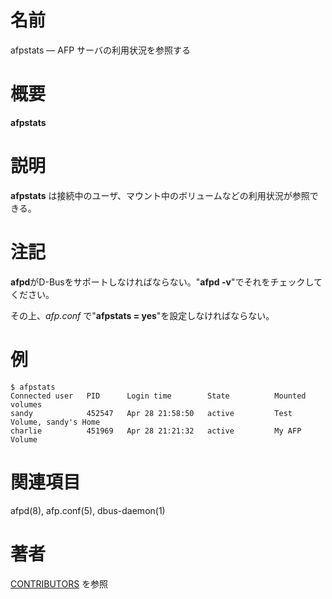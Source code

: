# 名前

afpstats — AFP サーバの利用状況を参照する

# 概要

**afpstats**

# 説明

**afpstats** は接続中のユーザ、マウント中のボリュームなどの利用状況が参照できる。

# 注記

**afpd**がD-Busをサポートしなければならない。"**afpd -v**"でそれをチェックしてください。

その上、*afp.conf* で"**afpstats = yes**"を設定しなければならない。

# 例

    $ afpstats
    Connected user   PID      Login time        State          Mounted volumes
    sandy            452547   Apr 28 21:58:50   active         Test Volume, sandy's Home
    charlie          451969   Apr 28 21:21:32   active         My AFP Volume

# 関連項目

afpd(8), afp.conf(5), dbus-daemon(1)

# 著者

[CONTRIBUTORS](https://netatalk.io/contributors) を参照
